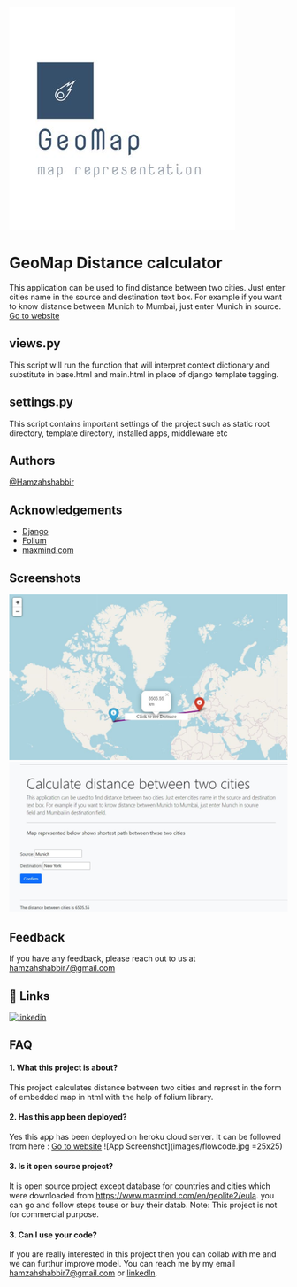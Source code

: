 ![Logo](images/2.JPG)

    
# GeoMap Distance calculator

This application can be used to find distance between two cities. Just enter cities name in the source and destination text box. For example if you want to know
                distance between Munich to Mumbai, just enter Munich in source.
[Go to website](https://maphamzah.herokuapp.com/)

## views.py
This script will run the function that will interpret context dictionary and substitute in base.html and main.html in place of django template tagging.

## settings.py
This script contains important settings of the project such as static root directory, template directory, installed apps, middleware etc

## Authors

[@Hamzahshabbir](https://github.com/hamzahshabbir96)

## Acknowledgements

 - [Django](https://awesomeopensource.com/project/elangosundar/awesome-README-templates)
 - [Folium](https://pypi.org/project/folium/0.1.5/)
 - [maxmind.com](www.maxmind.com)

## Screenshots

![App Screenshot](mapdistance/static/3.JPG)
![App Screenshot](mapdistance/static/4.JPG)



## Feedback

If you have any feedback, please reach out to us at hamzahshabbir7@gmail.com

  
## 🔗 Links
[![linkedin](https://img.shields.io/badge/linkedin-0A66C2?style=for-the-badge&logo=linkedin&logoColor=white)](https://www.linkedin.com/in/hamzah-shabbir-108765a5/)

  
## FAQ

#### 1. What this project is about?

This project calculates distance between two cities and represt in the form of embedded map in html with the help of folium library.
#### 2. Has this app been deployed? 

Yes this app has been deployed on heroku cloud server. It can be followed from here : [Go to website](https://maphamzah.herokuapp.com/)
![App Screenshot](images/flowcode.jpg =25x25)

#### 3. Is it open source project?

It is open source project except database for countries and cities which were downloaded from https://www.maxmind.com/en/geolite2/eula. you can go and follow steps touse or buy their datab.
Note: This project is not for commercial purpose.

#### 3. Can I use your code?

If you are really interested in this project then you can collab with me and we can furthur improve model. You can reach me by my email hamzahshabbir7@gmail.com or [linkedIn](https://www.linkedin.com/in/hamzah-shabbir-108765a5/). 
